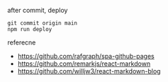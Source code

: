 after commit, deploy

```
git commit origin main
npm run deploy
```

referecne
- https://github.com/rafgraph/spa-github-pages
- https://github.com/remarkjs/react-markdown
- https://github.com/willjw3/react-markdown-blog